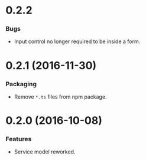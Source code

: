 # 0.2.2

### Bugs

* Input control no longer required to be inside a form.


# 0.2.1 (2016-11-30)

### Packaging

* Remove `*.ts` files from npm package.


# 0.2.0 (2016-10-08)

### Features

* Service model reworked.
